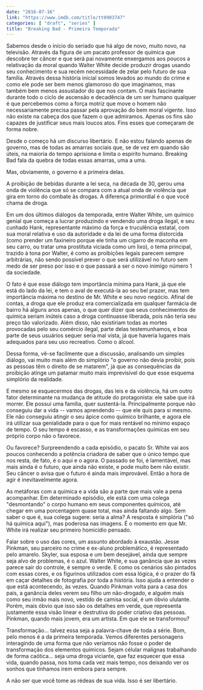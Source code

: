 ```yaml
---
date: "2016-07-16"
link: "https://www.imdb.com/title/tt0903747"
categories: [ "draft", "series" ]
title: "Breaking Bad - Primeira Temporada"
---
```

Sabemos desde o início do seriado que há algo de novo, muito novo, na televisão. Através da figura de um pacato professor de química que descobre ter câncer e que será pai novamente enxergamos aos poucos a relativação da moral quando Walter White decide produzir drogas usando seu conhecimento e sua recém necessidade de zelar pelo futuro de sua família. Através dessa história inicial somos levados ao mundo do crime e como ele pode ser bem menos glamoroso do que imaginamos, mas também bem menos assustador do que nos contam. O mais fascinante durante todo o ciclo de ascensão e decadência de um ser humano qualquer é que percebemos como a força motriz que move o homem não necessariamente precisa passar pela aprovação do bem moral vigente. Isso não existe na cabeça dos que fazem o que admiramos. Apenas os fins são capazes de justificar seus mais loucos atos. Fins esses que começaram de forma nobre.

Desde o começo há um discurso libertário. E não estou falando apenas de governo, mas de todas as amarras sociais que, se de vez em quando são úteis, na maioria do tempo aprisiona e limita o espírito humano. Breaking Bad fala da quebra de todas essas amarras, uma a uma.

Mas, obviamente, o governo é a primeira delas.

A proibição de bebidas durante a lei seca, na década de 30, gerou uma onda de violência que só se compara com a atual onda de violência que gira em torno do combate às drogas. A diferença primordial é o que você chama de droga.

Em um dos últimos diálogos da temporada, entre Walter White, um químico genial que começa a lucrar produzindo e vendendo uma droga ilegal, e seu cunhado Hank, representante máximo da força e truculência estatal, com sua moral relativa e uso da autoridade e da lei de uma forma distorcida (como prender um faxineiro porque ele tinha um cigarro de maconha em seu carro, ou tratar uma prostituta viciada como um lixo), o tema principal, trazido à tona por Walter, é como as proibições legais parecem sempre arbitrárias, não sendo possível prever o que será utilizável no futuro sem medo de ser preso por isso e o que passará a ser o novo inimigo número 1 da sociedade.

O fato é que esse diálogo tem importância mínima para Hank, já que ele está do lado da lei, e tem o aval de executá-la ao seu bel prazer, mas tem importância máxima no destino de Mr. White e seu novo negócio. Afinal de contas, a droga que ele produz era comercializada em qualquer farmácia de bairro há alguns anos apenas, o que quer dizer que seus conhecimentos de química seriam inúteis caso a droga continuasse liberada, pois não teria seu preço tão valorizado. Além disso, não existiriam todas as mortes provocadas pelo seu comércio ilegal, parte delas testemunhamos, e boa parte de seus usuários sequer seria mal vista, já que haveria lugares mais adequados para seu uso recreativo. Como o álcool.

Dessa forma, vê-se facilmente que a discussão, analisando um simples diálogo, vai muito mais além do simplório "o governo não devia proibir, pois as pessoas têm o direito de se matarem", já que as consequências da proibição atinge um patamar muito mais imprevisível do que esse esquema simplório da realidade.

E mesmo se esquecermos das drogas, das leis e da violência, há um outro fator determinante na mudança de atitude do protagonista: ele sabe que irá morrer. Ele possui uma família, quer sustentá-la. Principalmente porque não conseguiu dar a vida -- vamos aprendendo -- que ele quis para si mesmo. Ele não conseguiu atingir o seu ápice como químico brilhante, e agora ele irá utilizar sua genialidade para o que for mais rentável no mínimo espaço de tempo. O seu tempo é escasso, e as transformações químicas em seu próprio corpo não o favorece.

Ou favorece? Surpreendendo a cada episódio, o pacato Sr. White vai aos poucos conhecendo a potência criadora de saber que o único tempo que nos resta, de fato, é o aqui e o agora. O passado se foi, é lamentável, mas mais ainda é o futuro, que ainda não existe, e pode muito bem não existir. Seu câncer o avisa que o futuro é ainda mais improvável. Então a hora de agir é inevitavelmente agora.

As metáforas com a química e a vida são a parte que mais vale a pena acompanhar. Em determinado episódio, ele está com uma colega "desmontando" o corpo humano em seus componentes químicos, até chegar em uma porcentagem quase total, mas ainda faltando algo. Sem saber o que é, sua colega sugere: seria a alma? A resposta é simplória ("só há química aqui"), mas poderosa nas imagens. É o momento em que Mr. White irá realizar seu primeiro homicídio pensado.

Falar sobre o uso das cores, um assunto abordado à exaustão. Jesse Pinkman, seu parceiro no crime e ex-aluno problemático, é representado pelo amarelo. Skyler, sua esposa e um bem desejável, ainda que sempre seja alvo de problemas, é o azul. Walter White, e sua ganância que às vezes parece sair do controle, é sempre o verde. E como os cenários são pintados com essas cores, e os figurinos utilizados com essa lógica, é o prazer do fã em caçar detalhes de fotografia por toda a história. Isso ajuda a entender o que está acontecendo, às vezes. Quando Pinkman volta para a casa dos pais, a ganância deles verem seu filho um não-drogado, e alguém mais como seu irmão mais novo, vestido de camisa social, é um óbvio ululante. Porém, mais óbvio que isso são os detalhes em verde, que representa justamente essa visão linear e destrutiva do poder criativo das pessoas. Pinkman, quando mais jovem, era um artista. Em que ele se transformou?

Transformação... talvez essa seja a palavra-chave de toda a série. Bom, pelo menos é a da primeira temporada. Vemos diferentes personagens interagindo de uma forma que não veríamos não fosse o poder de transformação dos elementos químicos. Sejam célular malignas trabalhando de forma caótica... seja uma droga viciante, que faz esquecer que essa vida, quando passa, nos toma cada vez mais tempo, nos deixando ver os sonhos que tínhamos irem embora para sempre.

A não ser que você tome as rédeas de sua vida. Isso é ser libertário.
